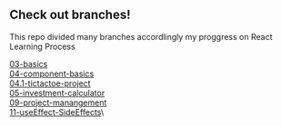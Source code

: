 ## Check out branches!
This repo divided many branches accordlingly my proggress on React Learning Process

[03-basics](https://github.com/alpolcaymis/React/tree/03-basics)\
[04-component-basics](https://github.com/alpolcaymis/React/tree/04-component-basics)\
[04.1-tictactoe-project](https://github.com/alpolcaymis/React/tree/04.1-tictactoe-project)\
[05-investment-calculator](https://github.com/alpolcaymis/React/tree/05-investment-calculator)\
[09-project-manangement](https://github.com/alpolcaymis/React/tree/09-project-manangement)\
[11-useEffect-SideEffects](https://github.com/alpolcaymis/React/tree/11-useEffect-SideEffects)\


